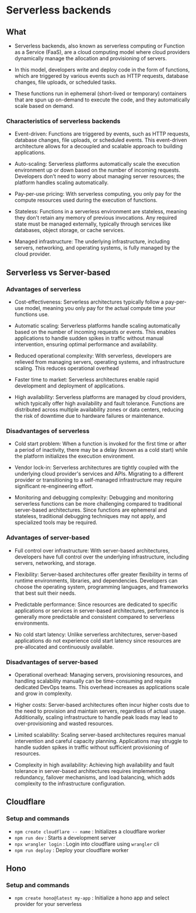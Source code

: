# Serverless backends

## What

- Serverless backends, also known as serverless computing or Function as a Service (FaaS), are a cloud computing model where cloud providers dynamically manage the allocation and provisioning of servers.

- In this model, developers write and deploy code in the form of functions, which are triggered by various events such as HTTP requests, database changes, file uploads, or scheduled tasks.

- These functions run in ephemeral (short-lived or temporary) containers that are spun up on-demand to execute the code, and they automatically scale based on demand.

### Characteristics of serverless backends

- Event-driven: Functions are triggered by events, such as HTTP requests, database changes, file uploads, or scheduled events. This event-driven architecture allows for a decoupled and scalable approach to building applications.

- Auto-scaling: Serverless platforms automatically scale the execution environment up or down based on the number of incoming requests. Developers don't need to worry about managing server resources; the platform handles scaling automatically.

- Pay-per-use pricing: With serverless computing, you only pay for the compute resources used during the execution of functions.

- Stateless: Functions in a serverless environment are stateless, meaning they don't retain any memory of previous invocations. Any required state must be managed externally, typically through services like databases, object storage, or cache services.

- Managed infrastructure: The underlying infrastructure, including servers, networking, and operating systems, is fully managed by the cloud provider.

## Serverless vs Server-based

### Advantages of serverless

- Cost-effectiveness: Serverless architectures typically follow a pay-per-use model, meaning you only pay for the actual compute time your functions use.

- Automatic scaling: Serverless platforms handle scaling automatically based on the number of incoming requests or events. This enables applications to handle sudden spikes in traffic without manual intervention, ensuring optimal performance and availability.

- Reduced operational complexity: With serverless, developers are relieved from managing servers, operating systems, and infrastructure scaling. This reduces operational overhead

- Faster time to market: Serverless architectures enable rapid development and deployment of applications.

- High availability: Serverless platforms are managed by cloud providers, which typically offer high availability and fault tolerance. Functions are distributed across multiple availability zones or data centers, reducing the risk of downtime due to hardware failures or maintenance.

### Disadvantages of serverless

- Cold start problem: When a function is invoked for the first time or after a period of inactivity, there may be a delay (known as a cold start) while the platform initializes the execution environment.

- Vendor lock-in: Serverless architectures are tightly coupled with the underlying cloud provider's services and APIs. Migrating to a different provider or transitioning to a self-managed infrastructure may require significant re-engineering effort.

- Monitoring and debugging complexity: Debugging and monitoring serverless functions can be more challenging compared to traditional server-based architectures. Since functions are ephemeral and stateless, traditional debugging techniques may not apply, and specialized tools may be required.

### Advantages of server-based

- Full control over infrastructure: With server-based architectures, developers have full control over the underlying infrastructure, including servers, networking, and storage.

- Flexibility: Server-based architectures offer greater flexibility in terms of runtime environments, libraries, and dependencies. Developers can choose the operating system, programming languages, and frameworks that best suit their needs.

- Predictable performance: Since resources are dedicated to specific applications or services in server-based architectures, performance is generally more predictable and consistent compared to serverless environments.

- No cold start latency: Unlike serverless architectures, server-based applications do not experience cold start latency since resources are pre-allocated and continuously available.

### Disadvantages of server-based

- Operational overhead: Managing servers, provisioning resources, and handling scalability manually can be time-consuming and require dedicated DevOps teams. This overhead increases as applications scale and grow in complexity.

- Higher costs: Server-based architectures often incur higher costs due to the need to provision and maintain servers, regardless of actual usage. Additionally, scaling infrastructure to handle peak loads may lead to over-provisioning and wasted resources.

- Limited scalability: Scaling server-based architectures requires manual intervention and careful capacity planning. Applications may struggle to handle sudden spikes in traffic without sufficient provisioning of resources.

- Complexity in high availability: Achieving high availability and fault tolerance in server-based architectures requires implementing redundancy, failover mechanisms, and load balancing, which adds complexity to the infrastructure configuration.

## Cloudflare

### Setup and commands

- `npm create cloudflare -- name` : Initializes a cloudflare worker
- `npm run dev` : Starts a development server
- `npx wrangler login` : Login into cloudflare using `wrangler` cli
- `npm run deploy` : Deploy your cloudflare worker

## Hono

### Setup and commands

- `npm create hono@latest my-app` : Initialize a hono app and select provider for your serverless
